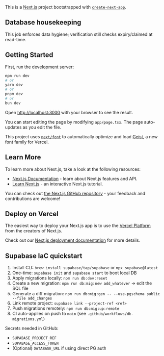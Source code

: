 This is a [Next.js](https://nextjs.org) project bootstrapped with [`create-next-app`](https://nextjs.org/docs/app/api-reference/cli/create-next-app).

## Database housekeeping

This job enforces data hygiene; verification still checks expiry/claimed at read-time.

## Getting Started

First, run the development server:

```bash
npm run dev
# or
yarn dev
# or
pnpm dev
# or
bun dev
```

Open [http://localhost:3000](http://localhost:3000) with your browser to see the result.

You can start editing the page by modifying `app/page.tsx`. The page auto-updates as you edit the file.

This project uses [`next/font`](https://nextjs.org/docs/app/building-your-application/optimizing/fonts) to automatically optimize and load [Geist](https://vercel.com/font), a new font family for Vercel.

## Learn More

To learn more about Next.js, take a look at the following resources:

- [Next.js Documentation](https://nextjs.org/docs) - learn about Next.js features and API.
- [Learn Next.js](https://nextjs.org/learn) - an interactive Next.js tutorial.

You can check out [the Next.js GitHub repository](https://github.com/vercel/next.js) - your feedback and contributions are welcome!

## Deploy on Vercel

The easiest way to deploy your Next.js app is to use the [Vercel Platform](https://vercel.com/new?utm_medium=default-template&filter=next.js&utm_source=create-next-app&utm_campaign=create-next-app-readme) from the creators of Next.js.

Check out our [Next.js deployment documentation](https://nextjs.org/docs/app/building-your-application/deploying) for more details.

## Supabase IaC quickstart

1. Install CLI: `brew install supabase/tap/supabase` or `npx supabase@latest`
2. One-time: `supabase init` and `supabase start` to boot local DB
3. Apply migrations locally: `npm run db:dev:reset`
4. Create a new migration: `npm run db:mig:new add_whatever` → edit the SQL file
5. Generate a diff migration: `npm run db:mig:gen -- --use-pgschema public --file add_changes`
6. Link remote project: `supabase link --project-ref <ref>`
7. Push migrations remotely: `npm run db:mig:up:remote`
8. CI auto-applies on push to `main` (see `.github/workflows/db-migrations.yml`)

Secrets needed in GitHub:

- `SUPABASE_PROJECT_REF`
- `SUPABASE_ACCESS_TOKEN`
- (Optional) `DATABASE_URL` if using direct PG auth

